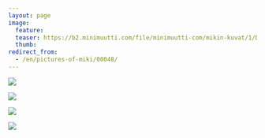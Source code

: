 ```yaml
---
layout: page
image:
  feature:
  teaser: https://b2.minimuutti.com/file/minimuutti-com/mikin-kuvat/1/DSC27282-245px.jpg
  thumb:
redirect_from:
  - /en/pictures-of-miki/00048/
---
```


![](https://b2.minimuutti.com/file/minimuutti-com/mikin-kuvat/1/DSC27233-800px.jpg)

![](https://b2.minimuutti.com/file/minimuutti-com/mikin-kuvat/1/DSC27270-800px.jpg)

![](https://b2.minimuutti.com/file/minimuutti-com/mikin-kuvat/1/DSC27282-800px.jpg)

![](https://b2.minimuutti.com/file/minimuutti-com/mikin-kuvat/1/DSC30983-800px.jpg)
